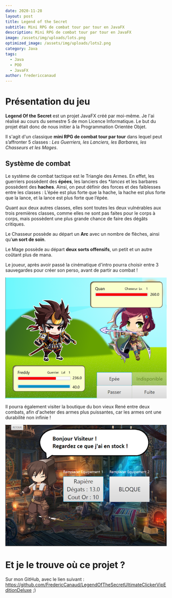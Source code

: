 ```yaml
---
date: 2020-11-28
layout: post
title: Legend of the Secret
subtitle: Mini RPG de combat tour par tour en JavaFX
description: Mini RPG de combat tour par tour en JavaFX
image: /assets/img/uploads/lots.png
optimized_image: /assets/img/uploads/lots2.png
category: Java
tags:
  - Java
  - POO
  - JavaFX
author: fredericcanaud
---
```


# Présentation du jeu

**Legend Of the Secret** est un projet JavaFX créé par moi-même. Je l'ai réalisé au cours du semestre 5 de mon Licence Informatique. Le but du projet était donc de nous initier à la Programmation Orientée Objet.

Il s'agit d'un classique **mini RPG de combat tour par tour** dans lequel peut s’affronter 5 classes : *Les Guerriers, les Lanciers, les Barbares, les Chasseurs et les Mages*.

## Système de combat

Le système de combat tactique est le Triangle des Armes. En effet, les guerriers possèdent des **épées**, les lanciers des **lances* et les barbares possèdent des **haches**.
Ainsi, on peut définir des forces et des faiblesses entre les classes : L’épée est plus forte que la hache, la hache est plus forte que la lance, et la lance est plus forte que l’épée.

Quant aux deux autres classes, elles sont toutes les deux vulnérables aux trois premières classes, comme elles ne sont pas faites pour le corps à corps, mais possèdent une plus grande chance de faire des dégâts critiques. 

Le Chasseur possède au départ un **Arc** avec un nombre de flèches, ainsi qu’**un sort de soin**. 

Le Mage possède au départ **deux sorts offensifs**, un petit et un autre coûtant plus de mana.

Le joueur, après avoir passé la cinématique d'intro pourra choisir entre 3 sauvegardes pour créer son perso, avant de partir au combat !

![Combat](/assets/img/uploads/lots3.png)

Il pourra également visiter la boutique du bon vieux René entre deux combats, afin d'acheter des armes plus puissantes, car les armes ont une durabilité non infinie !

![Combat](/assets/img/uploads/lots4.png)

# Et je le trouve où ce projet ?

Sur mon GitHub, avec le lien suivant : <a href="https://github.com/FredericCanaud/LegendOfTheSecretUltimateClickerVipEditionDeluxe"> https://github.com/FredericCanaud/LegendOfTheSecretUltimateClickerVipEditionDeluxe </a> ;)
